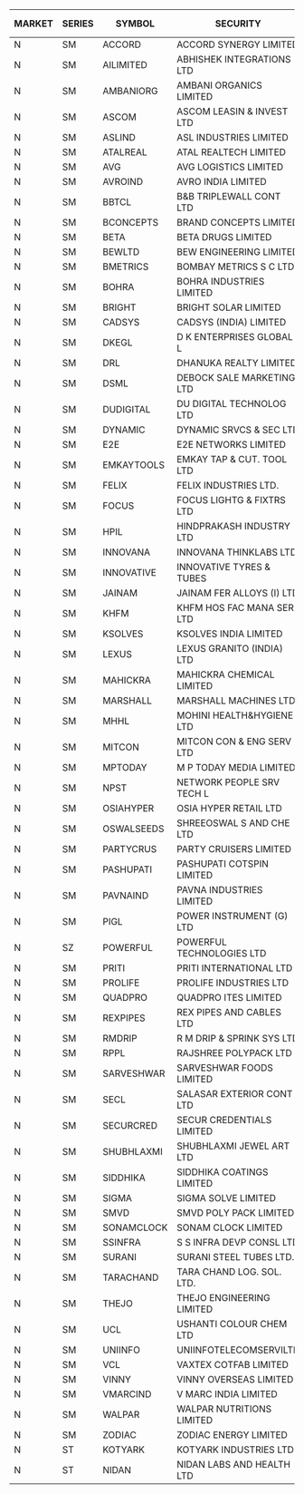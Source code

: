 


| MARKET | SERIES | SYMBOL | SECURITY | PREV CL PR | OPEN PRICE | HIGH PRICE | LOW PRICE | CLOSE PRICE | NET TRDVAL | NET TRDQTY | CORP IND | HI 52 WK | LO 52 WK |
| ----- | ----- | ----- | ----- | ----- | ----- | ----- | ----- | ----- | ----- | ----- | ----- | ----- | ----- |
| N | SM | ACCORD | ACCORD SYNERGY LIMITED | 19.20 | 18.25 | 18.25 | 18.25 | 18.25 | 36500.00 | 2000 |  | 24.05 | 14.45 |
| N | SM | AILIMITED | ABHISHEK INTEGRATIONS LTD | 24.50 | 24.50 | 25.00 | 24.50 | 25.00 | 223500.00 | 9000 |  | 38.60 | 19.00 |
| N | SM | AMBANIORG | AMBANI ORGANICS LIMITED | 100.75 | 105.00 | 105.75 | 103.50 | 105.75 | 1257600.00 | 12000 |  | 114.85 | 43.70 |
| N | SM | ASCOM | ASCOM LEASIN & INVEST LTD | 70.00 | 71.00 | 71.00 | 71.00 | 71.00 | 284000.00 | 4000 |  | 71.00 | 30.00 |
| N | SM | ASLIND | ASL INDUSTRIES LIMITED | 23.25 | 22.50 | 24.25 | 22.50 | 24.25 | 281000.00 | 12000 |  | 25.00 | 9.65 |
| N | SM | ATALREAL | ATAL REALTECH LIMITED | 153.00 | 147.10 | 152.70 | 146.10 | 149.40 | 953680.00 | 6400 |  | 188.40 | 30.95 |
| N | SM | AVG | AVG LOGISTICS LIMITED | 58.40 | 58.40 | 61.30 | 58.40 | 61.30 | 143640.00 | 2400 |  | 83.00 | 40.65 |
| N | SM | AVROIND | AVRO INDIA LIMITED | 67.95 | 71.30 | 71.30 | 71.30 | 71.30 | 1283400.00 | 18000 |  | 84.95 | 35.00 |
| N | SM | BBTCL | B&B TRIPLEWALL CONT LTD | 98.00 | 98.40 | 99.50 | 98.40 | 99.50 | 1186050.00 | 12000 |  | 99.50 | 30.00 |
| N | SM | BCONCEPTS | BRAND CONCEPTS LIMITED | 44.65 | 44.95 | 44.95 | 44.50 | 44.50 | 670350.00 | 15000 |  | 48.00 | 14.55 |
| N | SM | BETA | BETA DRUGS LIMITED | 552.50 | 516.55 | 516.55 | 516.55 | 516.55 | 206620.00 | 400 |  | 665.00 | 104.80 |
| N | SM | BEWLTD | BEW ENGINEERING LIMITED | 303.15 | 312.00 | 318.30 | 310.00 | 318.30 | 24091800.00 | 76000 |  | 388.20 | 228.15 |
| N | SM | BMETRICS | BOMBAY METRICS S C LTD | 132.55 | 130.00 | 134.90 | 130.00 | 130.50 | 1100880.00 | 8400 |  | 144.10 | 117.90 |
| N | SM | BOHRA | BOHRA INDUSTRIES LIMITED | 4.80 | 4.60 | 4.60 | 4.60 | 4.60 | 18400.00 | 4000 |  | 7.25 | .95 |
| N | SM | BRIGHT | BRIGHT SOLAR LIMITED | 5.65 | 5.25 | 5.75 | 5.25 | 5.30 | 574800.00 | 105000 |  | 15.55 | 4.60 |
| N | SM | CADSYS | CADSYS (INDIA) LIMITED | 25.70 | 25.00 | 25.00 | 25.00 | 25.00 | 50000.00 | 2000 |  | 36.90 | 18.10 |
| N | SM | DKEGL | D K ENTERPRISES GLOBAL L | 36.60 | 38.00 | 38.00 | 38.00 | 38.00 | 228000.00 | 6000 |  | 42.20 | 35.10 |
| N | SM | DRL | DHANUKA REALTY LIMITED | 19.70 | 20.65 | 20.65 | 20.65 | 20.65 | 247800.00 | 12000 |  | 21.05 | 7.50 |
| N | SM | DSML | DEBOCK SALE MARKETING LTD | 61.75 | 58.70 | 64.45 | 58.70 | 63.90 | 16726800.00 | 276000 |  | 85.95 | 5.75 |
| N | SM | DUDIGITAL | DU DIGITAL TECHNOLOG LTD | 135.45 | 130.00 | 130.15 | 128.70 | 128.70 | 1038000.00 | 8000 |  | 153.05 | 95.00 |
| N | SM | DYNAMIC | DYNAMIC SRVCS & SEC LTD | 42.45 | 38.30 | 42.75 | 38.30 | 41.00 | 244100.00 | 6000 |  | 48.90 | 36.60 |
| N | SM | E2E | E2E NETWORKS LIMITED | 51.50 | 51.00 | 51.00 | 51.00 | 51.00 | 102000.00 | 2000 |  | 61.30 | 35.55 |
| N | SM | EMKAYTOOLS | EMKAY TAP & CUT. TOOL LTD | 168.65 | 177.05 | 177.05 | 177.05 | 177.05 | 106230.00 | 600 |  | 205.25 | 70.35 |
| N | SM | FELIX | FELIX INDUSTRIES LTD. | 30.10 | 30.00 | 30.00 | 30.00 | 30.00 | 120000.00 | 4000 |  | 51.25 | 30.00 |
| N | SM | FOCUS | FOCUS LIGHTG & FIXTRS LTD | 61.35 | 64.40 | 64.40 | 64.40 | 64.40 | 386400.00 | 6000 |  | 71.90 | 18.05 |
| N | SM | HPIL | HINDPRAKASH INDUSTRY LTD | 62.75 | 60.25 | 60.25 | 60.25 | 60.25 | 180750.00 | 3000 |  | 93.90 | 45.40 |
| N | SM | INNOVANA | INNOVANA THINKLABS LTD. | 202.55 | 209.95 | 211.00 | 198.55 | 205.00 | 2244400.00 | 11000 |  | 211.00 | 70.25 |
| N | SM | INNOVATIVE | INNOVATIVE TYRES & TUBES | 12.15 | 12.75 | 12.75 | 11.55 | 11.55 | 176850.00 | 15000 |  | 20.45 | 5.65 |
| N | SM | JAINAM | JAINAM FER ALLOYS (I) LTD | 75.00 | 90.00 | 90.00 | 83.00 | 87.75 | 10380000.00 | 118000 |  | 90.00 | 69.70 |
| N | SM | KHFM | KHFM HOS FAC MANA SER LTD | 59.00 | 56.10 | 61.95 | 56.05 | 61.95 | 2636100.00 | 45000 |  | 63.75 | 25.75 |
| N | SM | KSOLVES | KSOLVES INDIA LIMITED | 329.10 | 338.40 | 338.40 | 316.15 | 327.10 | 4426660.00 | 13600 |  | 1718.20 | 295.55 |
| N | SM | LEXUS | LEXUS GRANITO (INDIA) LTD | 15.45 | 16.20 | 16.20 | 14.70 | 14.70 | 45900.00 | 3000 |  | 22.50 | 10.30 |
| N | SM | MAHICKRA | MAHICKRA CHEMICAL LIMITED | 79.10 | 81.90 | 84.10 | 81.90 | 84.10 | 372000.00 | 4500 |  | 96.50 | 75.00 |
| N | SM | MARSHALL | MARSHALL MACHINES LTD | 40.00 | 35.95 | 35.95 | 32.10 | 32.20 | 6064050.00 | 183000 |  | 47.00 | 6.70 |
| N | SM | MHHL | MOHINI HEALTH&HYGIENE LTD | 23.70 | 24.00 | 25.85 | 24.00 | 25.35 | 2865450.00 | 114000 |  | 39.50 | 16.90 |
| N | SM | MITCON | MITCON CON & ENG SERV LTD | 53.00 | 50.00 | 50.00 | 50.00 | 50.00 | 100000.00 | 2000 |  | 64.95 | 33.10 |
| N | SM | MPTODAY | M P TODAY MEDIA LIMITED | 23.60 | 22.45 | 24.75 | 22.45 | 24.75 | 143900.00 | 6000 |  | 30.00 | 10.60 |
| N | SM | NPST | NETWORK PEOPLE SRV TECH L | 73.60 | 65.40 | 73.00 | 65.30 | 68.00 | 656160.00 | 9600 |  | 78.00 | 65.30 |
| N | SM | OSIAHYPER | OSIA HYPER RETAIL LTD | 191.00 | 191.00 | 205.00 | 191.00 | 205.00 | 724380.00 | 3600 |  | 257.00 | 117.00 |
| N | SM | OSWALSEEDS | SHREEOSWAL S AND CHE LTD | 58.65 | 55.75 | 55.75 | 55.75 | 55.75 | 223000.00 | 4000 |  | 60.00 | 28.00 |
| N | SM | PARTYCRUS | PARTY CRUISERS LIMITED | 23.65 | 24.80 | 24.80 | 24.80 | 24.80 | 49600.00 | 2000 |  | 39.90 | 16.50 |
| N | SM | PASHUPATI | PASHUPATI COTSPIN LIMITED | 81.00 | 81.00 | 82.00 | 80.50 | 81.00 | 519200.00 | 6400 |  | 99.00 | 50.00 |
| N | SM | PAVNAIND | PAVNA INDUSTRIES LIMITED | 206.00 | 204.00 | 204.00 | 204.00 | 204.00 | 163200.00 | 800 |  | 225.00 | 165.05 |
| N | SM | PIGL | POWER INSTRUMENT (G) LTD | 53.70 | 51.05 | 51.05 | 51.05 | 51.05 | 204200.00 | 4000 |  | 88.60 | 10.20 |
| N | SZ | POWERFUL | POWERFUL TECHNOLOGIES LTD | 2.10 | 2.10 | 2.10 | 2.00 | 2.10 | 16600.00 | 8000 |  | 7.55 | 1.90 |
| N | SM | PRITI | PRITI INTERNATIONAL LTD | 62.05 | 59.30 | 62.40 | 59.30 | 62.35 | 588960.00 | 9600 |  | 284.90 | 57.25 |
| N | SM | PROLIFE | PROLIFE INDUSTRIES LTD | 122.40 | 122.30 | 122.30 | 116.30 | 116.30 | 1064850.00 | 9000 |  | 131.60 | 35.90 |
| N | SM | QUADPRO | QUADPRO ITES LIMITED | 14.70 | 15.10 | 15.15 | 14.40 | 14.55 | 1855800.00 | 126000 |  | 18.80 | 14.40 |
| N | SM | REXPIPES | REX PIPES AND CABLES LTD | 51.20 | 48.85 | 52.60 | 48.65 | 48.65 | 1574400.00 | 32000 |  | 64.35 | 26.00 |
| N | SM | RMDRIP | R M DRIP & SPRINK SYS LTD | 16.00 | 15.50 | 15.50 | 15.50 | 15.50 | 31000.00 | 2000 |  | 53.90 | 15.50 |
| N | SM | RPPL | RAJSHREE POLYPACK LTD | 172.35 | 172.35 | 176.00 | 167.10 | 173.55 | 4826750.00 | 28000 |  | 200.00 | 78.05 |
| N | SM | SARVESHWAR | SARVESHWAR FOODS LIMITED | 29.55 | 28.10 | 28.10 | 28.10 | 28.10 | 449600.00 | 16000 |  | 37.85 | 11.05 |
| N | SM | SECL | SALASAR EXTERIOR CONT LTD | 41.75 | 41.00 | 41.00 | 41.00 | 41.00 | 123000.00 | 3000 |  | 41.75 | 9.90 |
| N | SM | SECURCRED | SECUR CREDENTIALS LIMITED | 27.95 | 26.65 | 26.65 | 26.65 | 26.65 | 15990.00 | 600 |  | 36.25 | 12.00 |
| N | SM | SHUBHLAXMI | SHUBHLAXMI JEWEL ART LTD | 12.60 | 13.00 | 13.00 | 13.00 | 13.00 | 13000.00 | 1000 |  | 26.80 | 11.20 |
| N | SM | SIDDHIKA | SIDDHIKA COATINGS LIMITED | 80.00 | 76.00 | 76.00 | 76.00 | 76.00 | 304000.00 | 4000 |  | 94.00 | 45.00 |
| N | SM | SIGMA | SIGMA SOLVE LIMITED | 362.80 | 378.00 | 380.00 | 364.00 | 364.00 | 673200.00 | 1800 |  | 395.10 | 33.80 |
| N | SM | SMVD | SMVD POLY PACK LIMITED | 16.00 | 16.80 | 16.80 | 16.00 | 16.65 | 941300.00 | 58000 |  | 24.40 | 7.40 |
| N | SM | SONAMCLOCK | SONAM CLOCK LIMITED | 67.50 | 70.20 | 70.20 | 67.60 | 67.60 | 821700.00 | 12000 |  | 70.20 | 39.00 |
| N | SM | SSINFRA | S S INFRA DEVP CONSL LTD | 9.20 | 8.80 | 8.80 | 8.80 | 8.80 | 26400.00 | 3000 |  | 11.65 | 5.65 |
| N | SM | SURANI | SURANI STEEL TUBES LTD. | 33.85 | 32.20 | 32.20 | 32.20 | 32.20 | 128800.00 | 4000 |  | 46.65 | 17.35 |
| N | SM | TARACHAND | TARA CHAND LOG. SOL. LTD. | 42.95 | 43.90 | 43.90 | 43.90 | 43.90 | 175600.00 | 4000 |  | 52.35 | 26.00 |
| N | SM | THEJO | THEJO ENGINEERING LIMITED | 1018.00 | 975.00 | 1010.00 | 975.00 | 1010.00 | 1190707.50 | 1200 |  | 3950.00 | 840.00 |
| N | SM | UCL | USHANTI COLOUR CHEM LTD | 59.40 | 57.20 | 57.25 | 50.00 | 50.10 | 1493800.00 | 28000 |  | 61.60 | 24.00 |
| N | SM | UNIINFO | UNIINFOTELECOMSERVILTD | 25.95 | 24.70 | 24.70 | 24.70 | 24.70 | 98800.00 | 4000 |  | 27.45 | 12.80 |
| N | SM | VCL | VAXTEX COTFAB LIMITED | 102.50 | 103.10 | 103.10 | 101.00 | 103.00 | 612150.00 | 6000 |  | 103.10 | 17.00 |
| N | SM | VINNY | VINNY OVERSEAS LIMITED | 36.00 | 34.00 | 34.00 | 34.00 | 34.00 | 102000.00 | 3000 |  | 46.00 | 33.00 |
| N | SM | VMARCIND | V MARC INDIA LIMITED | 34.00 | 35.10 | 35.10 | 31.00 | 31.00 | 1079550.00 | 33000 |  | 45.00 | 25.35 |
| N | SM | WALPAR | WALPAR NUTRITIONS LIMITED | 31.05 | 31.05 | 32.45 | 30.65 | 30.65 | 188300.00 | 6000 |  | 51.50 | 30.65 |
| N | SM | ZODIAC | ZODIAC ENERGY LIMITED | 21.60 | 22.65 | 22.65 | 22.65 | 22.65 | 90600.00 | 4000 |  | 31.60 | 11.50 |
| N | ST | KOTYARK | KOTYARK INDUSTRIES LTD | 55.70 | 58.45 | 58.45 | 53.05 | 58.45 | 17245800.00 | 304000 |  | 58.45 | 43.50 |
| N | ST | NIDAN | NIDAN LABS AND HEALTH LTD | 117.75 | 111.90 | 111.90 | 111.90 | 111.90 | 783300.00 | 7000 |  | 123.90 | 111.90 |



